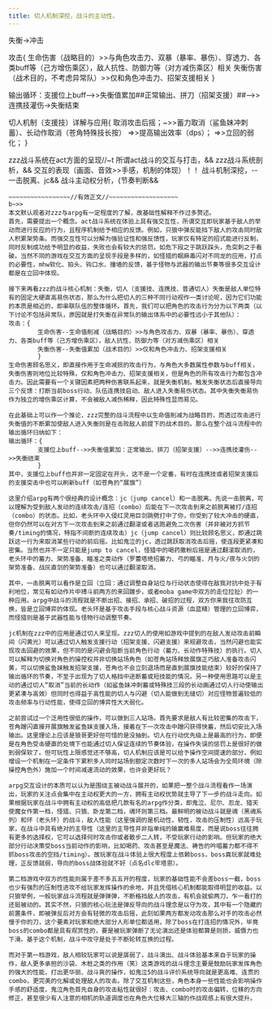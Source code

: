```yaml
---
title: 切人机制深挖，战斗的主动性。
---
```


失衡->冲击

攻击{
	生命伤害（战略目的）>>与角色攻击力、双暴（暴率、暴伤）、穿透力、各类buff等（己方增伤乘区），敌人抗性、防御力等（对方减伤乘区）相关
	失衡伤害（战术目的，不考虑异常队）>>仅和角色冲击力、招架支援相关
	}

输出循环：支援位上buff-->>失衡值累加##正常输出、拼刀（招架支援）##-->>连携技灌伤->失衡结束

切人机制（支援技）详解与应用{
						取消攻击后摇；~>>蓄力取消（鲨鱼妹冲刺蓄）、长动作取消（苍角特殊技长按）
							=>>提高输出效率（dps）；
							=>>立回的弱化；
						}

zzz战斗系统在act方面的呈现//~t
所谓act战斗的交互与打击，&&
zzz战斗系统剖析，&&
交互的表现（画面、音效>>手感，机制的体现）！！
战斗机制深挖，--一击脱离、jc&&
战斗主动权分析，{节奏判断&&
~~~~~~~~~~~~~~~~~//草稿//~~~~~~~~~~~~~~~~~~~~~~~~
~~~~~~~~~~~~~~~~~//有效正文//~~~~~~~~~~~~~~~~~~~
b~>>
本文默认观者对zzz与arpg有一定程度的了解，故基础性解释不作过多赘述。
首先，需要提出一个概念。act战斗系统在体验上具有强交互性，所谓交互即玩家基于敌人的举动而进行反应的行为，且程序机制给予相应的反馈。例如，只狼中弹反能挡下敌人的攻击同时敌人积累架势条。而强交互性可以分解为强验证性和强反馈性，玩家仅有特定的招式能进行反制，同时反制成功给予明显的收益，失败也会有较大的惩罚。如危下段之于跳跃踩头，危突刺之于看破。当然不同的游戏在交互方面的呈现手段是多样的，如怪猎的眠麻毒闪对不同龙的应用，打点的必要性，mhw软化、拍头、钩口水、撞墙的反馈，基于怪物与武器的输出节奏等很多交互设计都是在立回中体现。

接下来再看zzz的战斗核心机制：失衡，切人（支援技、连携技、普通切人）失衡是敌人单位特有的固定大硬直高易伤状态，那么为什么把切人的三种不同行动视作一类讨论呢，因为它们功能的本质是相近的，即串联队伍的整体循环。首先，我们可以把角色的攻击行为分为以下两类（以下讨论不包括异常队，原因就是打失衡在异常队的输出体系中的必要性远小于其他队）：
攻击：{
		生命伤害--生命值削减（战略目的）>>与角色攻击力、双暴（暴率、暴伤）、穿透力、各类buff等（己方增伤乘区），敌人抗性、防御力等（对方减伤乘区）相关
		失衡伤害--失衡值累加（战术目的）>>仅和角色冲击力、招架支援相关
		}
生命伤害顾名思义，即直接作用于生命减损的攻击行为，与角色大多数属性参数与buff相关，失衡伤害则地位比较特殊，仅和角色冲击力、招架支援相关，但是角色的所有攻击行为都包含冲击力。因此需要有一个关键因素把两种伤害联系起来，就是失衡机制。触发失衡状态后直接导向三个反馈：打断当前boss行动、队伍连携技启动、敌人进入失衡易伤状态。其中失衡失衡易伤作为独立的增伤乘区计算，不会被敌人减伤稀释，因此特殊性显而易见。

在此基础上可以作一个推论，zzz完整的战斗流程中以生命值削减为战略目的，而透过攻击进行失衡值的不断累加使敌人进入失衡则是在击败敌人前提下的战术目的。那么在整个战斗流程中的输出循环归纳如下：
输出循环：{
		支援位上buff-->>失衡值累加：正常输出、拼刀（招架支援）-->>连携技灌伤-->>失衡结束
		}
其中，支援位上buff也并非一定固定在开头，这不是一个定番，有时在连携技或者招架支援后的支援突击中也可以刷新buff（如苍角的“展旗”）

这里介绍arpg有两个很经典的设计概念：jc（jump cancel）和一击脱离。先说一击脱离，可以理解为受到敌人发动的连续攻击/连招（combo）后能在下一次攻击到来之前脱离被打/连招（combo）的状态。比如，老头环中入侵红灵用巨剑跳劈打中了你，你受到了较大冲击的硬直，但你仍然可以在对方下一次攻击到来之前通过翻滚或者逃跑避免二次伤害（并非被对方抓节奏/timing的情况，特指不间断的连续攻击）jc（jump cancel）则比较顾名思义，即通过跳跃这一行为来取消某些行动的前后摇。比如鬼泣的jc，透过跳跃取消攻击后摇，使连段更紧凑和密集。当然也并不一定只能是jump to cancel，怪猎中的喝药撒粉后摇是通过翻滚取消的，老头环中的蓄力、架势准备、瞄准之类动作（罗蕾塔绝招蓄力、弓的瞄准、月与火/夜与火剑的架势准备、战灰直剑的架势准备）也可以通过翻滚取消。

其中，一击脱离可以看作是立回（立回：通过调整自身站位与行动状态使得在敌我对抗中处于有利地位，常见有如动作片中搏斗前两方的来回踱步，或者moba game中双方的走位拉扯）的一种应用。arpg中战斗的流程就是不断出招、接招、承招、破招的过程，双方你来我往攻防互换，皆是立回博弈的体现。老头环是基于攻击手段与核心战斗资源（血蓝精）管理的立回博弈，而怪猎则是基于武器性能与怪物行动调整节奏。

jc机制在zzz中的应用是通过切人来呈现。zzz切人的使用如游戏中提到的在敌人发动攻击前瞬间（闪黄光）可以通过切人触发支援行动（招架支援、闪避支援）来规避攻击，当然闪避也能实现攻击回避的效果，但不同的是闪避会阻断当前角色行动（蓄力、长动作特殊技）的执行。切人可以解释为切换对角色的操控权并非切换站场角色（如苍角站场释放展旗正巧敌人准备攻击闪黄，可以切换鲨鱼妹触发招架支援，苍角也不会立刻退场而是直到展旗技能结束）较好的保持了输出循环的节奏，不至于出现为了切人格挡中途断蓄或短技能的情况。另一种使用思路可以是主动的通过切人“取消”当前的长动作（如鲨鱼妹冲刺蓄或特殊技三段的长动画通过切人行动使输出更紧凑与高效）但同时也得益于高性能的切人与闪避（切人能做到无缝切）对应怪物普遍较低的攻击频率与行动性能，使得立回的博弈性大大弱化。

之前尝试过一个泛用性很低的操作，可以做到三人站场。首先要求是敌人有比较密集的攻击下，苍角蹭闪直接开展旗触发鲨鱼妹支援入场，接着在下一次攻击中蹭闪获得快蓄，然后切安比入场输出。这里理论上应该是狼哥更好但可惜的是没抽到。切人在行动优先级上是最高的行为，即便是在角色受击硬直的处境下也能通过切人保证连续的节奏体验，在操作失误的惩罚上是很好的做到弱保软了。但可玩性上限感觉还不够高，切人机制应该是可以给予操作空间提速的部分，例如增设一个机制在一定条件下累积多人同时站场到额定次数时下一次的多人站场会为全局环境（除操控角色外）施加一个时间减速流动的效果，也许会更好玩？

arpg交互设计的本质可以认为是围绕主被动战斗展开的，如果把一整个战斗流程看作一场演出，玩家的关注点会集中在主动权更大的一方，拥有主动权优势就主导了下一步的战斗走向。如果根据玩家在战斗中拥有主动权的高低把几款有名的arpg作分类，即鬼泣、尼尔、忍龙、猎天使魔女作第一档，怪猎、只狼、卧龙第二档，魂环则第三档。最鲜明的被动战斗就是魂（黑魂系列）和环（老头环）的战斗，敌人性能（这里强调的是机动性，韧性，攻击的压制性）远高于玩家，在战斗中具有绝对的主导性（这里的主导性并非指单纯的输赢难易度，而是说boss往往拥有更多的选择权，它可以选择何时攻击你或者散步二人转，不受玩家行动的影响。但玩家的绝大部分行动决策受boss当前动作的影响，比如喝药、攻击甚至是魔法、祷告的吟唱蓄力都不得不抓boss攻击的空挡/timing）。故玩家在战斗体验上很大程度上依赖boss，boss粪玩家就难处理，正反馈就弱，导向的boss战体验就不好（点名dlc牢塔恩）。

第二档游戏中双方的性能则属于差不多五五开的程度，玩家的基础性能不会差boss一截，boss也少有强烈的压制性进攻不给玩家发挥操作的余地，并且凭借核心机制都能取得明显的收益。以只狼举例，一般玩家战斗流程就是弹弹弹，不断格挡敌人的攻击，有机会就偷两刀，乍一看打的还挺被动的。其实不然，只狼的核心玩法是弹反导向的战斗理念是以守为攻，其中有一个隐藏的前置条件，即被弹反后对方会有轻微的攻击后摇，此刻如果两方都发动攻击那么对手的攻击必然慢于你的刀，这个要素对玩家和绝大部分人形单位都适用，除了boss在打连招的情况外，毕竟boss的combo都是具有观赏性的，要是被玩家弹断了无论演出还是体验都算是则损，威慑力也下滑。基于这个机制，战斗中攻守是处于不断轮转互换的过程。

而对于第一档游戏，敌人相较玩家可以说是孱弱了，战斗演出、战斗体验基本来自于玩家的操作，敌人更多承担的沙袋、木桩之类的作用（笑）这类游戏的战斗理念主要是鼓励玩家发挥角色的强大的性能，打出更华丽、战斗爽的操作，如鬼泣5的战斗评价系统导向就是更高难、连贯的combo，更完美的化解或处理敌人的攻击。除了交互机制这些，角色本身一些性能也会影响操作手感的舒适度，鬼泣角色首先自身的攻击粘性就很好：攻击、combo时的攻击偏转，位移的方向修正，甚至很少有人注意的相机的轨道调度也在角色大位移大三轴的作战观感上有很大提升。
